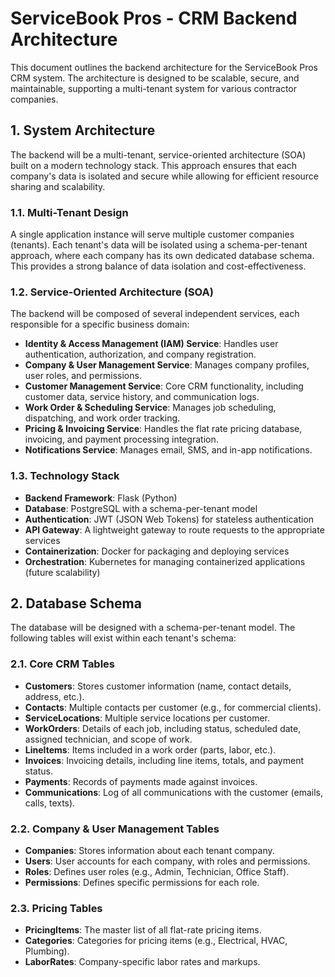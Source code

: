 # ServiceBook Pros - CRM Backend Architecture

This document outlines the backend architecture for the ServiceBook Pros CRM system. The architecture is designed to be scalable, secure, and maintainable, supporting a multi-tenant system for various contractor companies.




## 1. System Architecture

The backend will be a multi-tenant, service-oriented architecture (SOA) built on a modern technology stack. This approach ensures that each company's data is isolated and secure while allowing for efficient resource sharing and scalability.

### 1.1. Multi-Tenant Design

A single application instance will serve multiple customer companies (tenants). Each tenant's data will be isolated using a schema-per-tenant approach, where each company has its own dedicated database schema. This provides a strong balance of data isolation and cost-effectiveness.

### 1.2. Service-Oriented Architecture (SOA)

The backend will be composed of several independent services, each responsible for a specific business domain:

- **Identity & Access Management (IAM) Service**: Handles user authentication, authorization, and company registration.
- **Company & User Management Service**: Manages company profiles, user roles, and permissions.
- **Customer Management Service**: Core CRM functionality, including customer data, service history, and communication logs.
- **Work Order & Scheduling Service**: Manages job scheduling, dispatching, and work order tracking.
- **Pricing & Invoicing Service**: Handles the flat rate pricing database, invoicing, and payment processing integration.
- **Notifications Service**: Manages email, SMS, and in-app notifications.

### 1.3. Technology Stack

- **Backend Framework**: Flask (Python)
- **Database**: PostgreSQL with a schema-per-tenant model
- **Authentication**: JWT (JSON Web Tokens) for stateless authentication
- **API Gateway**: A lightweight gateway to route requests to the appropriate services
- **Containerization**: Docker for packaging and deploying services
- **Orchestration**: Kubernetes for managing containerized applications (future scalability)




## 2. Database Schema

The database will be designed with a schema-per-tenant model. The following tables will exist within each tenant's schema:

### 2.1. Core CRM Tables

- **Customers**: Stores customer information (name, contact details, address, etc.).
- **Contacts**: Multiple contacts per customer (e.g., for commercial clients).
- **ServiceLocations**: Multiple service locations per customer.
- **WorkOrders**: Details of each job, including status, scheduled date, assigned technician, and scope of work.
- **LineItems**: Items included in a work order (parts, labor, etc.).
- **Invoices**: Invoicing details, including line items, totals, and payment status.
- **Payments**: Records of payments made against invoices.
- **Communications**: Log of all communications with the customer (emails, calls, texts).

### 2.2. Company & User Management Tables

- **Companies**: Stores information about each tenant company.
- **Users**: User accounts for each company, with roles and permissions.
- **Roles**: Defines user roles (e.g., Admin, Technician, Office Staff).
- **Permissions**: Defines specific permissions for each role.

### 2.3. Pricing Tables

- **PricingItems**: The master list of all flat-rate pricing items.
- **Categories**: Categories for pricing items (e.g., Electrical, HVAC, Plumbing).
- **LaborRates**: Company-specific labor rates and markups.




